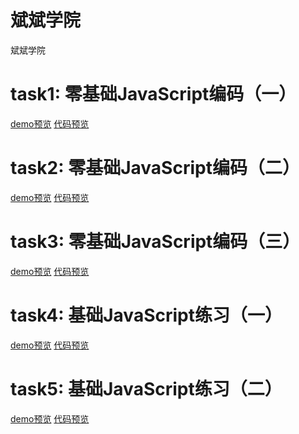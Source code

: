 # 斌斌学院
斌斌学院

<h1>task1: 零基础JavaScript编码（一）</h1>
<a href="https://blue-zero.github.io/baiduife2017/binbin/task1/index.html">demo预览</a>
<a href="https://github.com/blue-zero/baiduife2017/blob/master/binbin/task1/index.html">代码预览</a>

<h1>task2: 零基础JavaScript编码（二）</h1>
<a href="https://blue-zero.github.io/baiduife2017/binbin/task2/index.html">demo预览</a>
<a href="https://github.com/blue-zero/baiduife2017/blob/master/binbin/task2/index.html">代码预览</a>


<h1>task3: 零基础JavaScript编码（三）</h1>
<a href="https://blue-zero.github.io/baiduife2017/binbin/task3/index.html">demo预览</a>
<a href="https://github.com/blue-zero/baiduife2017/blob/master/binbin/task3/index.html">代码预览</a>

<h1>task4: 基础JavaScript练习（一）</h1>
<a href="https://blue-zero.github.io/baiduife2017/binbin/task4/index.html">demo预览</a>
<a href="https://github.com/blue-zero/baiduife2017/blob/master/binbin/task4/index.html">代码预览</a>

<h1>task5: 基础JavaScript练习（二）</h1>
<a href="https://blue-zero.github.io/baiduife2017/binbin/task5/index.html">demo预览</a>
<a href="https://github.com/blue-zero/baiduife2017/blob/master/binbin/task5/index.html">代码预览</a>
